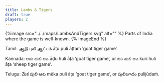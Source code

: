 ```yaml
---
title: Lambs & Tigers
draft: true
players: 2
---
```


{%image
    src="../../maps/LambsAndTigers.svg"
    alt="" %}
Parts of India where the game is well-known.
{% imageEnd %}

Tamil: <span lang="ta" class="aka">ஆடு புலி ஆட்டம்</span> <span lang="ta-Latn" class="aka">āṭu puli āṭṭam</span> ‘goat tiger game’.

Kannada: <span lang="kn" class="aka">ಆಡು ಹುಲಿ ಆಟ</span> <span lang="kn-Latn" class="aka">āḍu huli āṭa</span> ‘goat tiger game’, or <span lang="kn" class="aka">ಕುರಿ ಹುಲಿ ಆಟ</span> <span lang="kn-Latn" class="aka">kuri huli āṭa</span> ‘sheep tiger game’.

Telugu: <span lang="te" class="aka">మేక పులి ఆట</span> <span lang="te-Latn" class="aka">mēka puli āṭa</span> ‘goat tiger game’, or <span lang="te" class="aka" class="aka">పులిజూదం</span> <span lang="te-Latn">pulijūdaṁ</span>.
